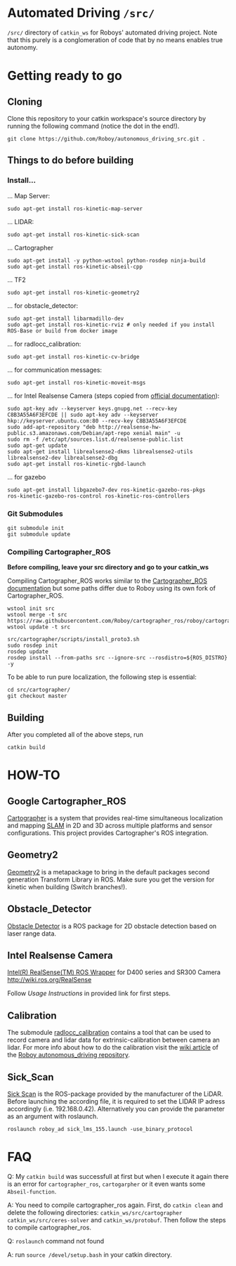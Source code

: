 # Automated Driving `/src/`
`/src/` directory of `catkin_ws` for Roboys' automated driving project. Note that this purely is a conglomeration of code that by no means enables true autonomy. 

# Getting ready to go

## Cloning
Clone this repository to your catkin workspace's source directory by running the following command (notice the dot in the end!).
```
git clone https://github.com/Roboy/autonomous_driving_src.git .
```

## Things to do before building

### Install...
... Map Server:
```
sudo apt-get install ros-kinetic-map-server
```
... LIDAR:
```
sudo apt-get install ros-kinetic-sick-scan
```
... Cartographer
```
sudo apt-get install -y python-wstool python-rosdep ninja-build
sudo apt-get install ros-kinetic-abseil-cpp
```
... TF2
```
sudo apt-get install ros-kinetic-geometry2
```
... for obstacle_detector:
```
sudo apt-get install libarmadillo-dev
sudo apt-get install ros-kinetic-rviz # only needed if you install ROS-Base or build from docker image
```
... for radlocc_calibration:
```
sudo apt-get install ros-kinetic-cv-bridge
```
... for communication messages:
```
sudo apt-get install ros-kinetic-moveit-msgs
```
... for Intel Realsense Camera (steps copied from [official documentation](https://github.com/IntelRealSense/librealsense/blob/master/doc/distribution_linux.md#installing-the-packages)):
```
sudo apt-key adv --keyserver keys.gnupg.net --recv-key C8B3A55A6F3EFCDE || sudo apt-key adv --keyserver hkp://keyserver.ubuntu.com:80 --recv-key C8B3A55A6F3EFCDE
sudo add-apt-repository "deb http://realsense-hw-public.s3.amazonaws.com/Debian/apt-repo xenial main" -u
sudo rm -f /etc/apt/sources.list.d/realsense-public.list
sudo apt-get update
sudo apt-get install librealsense2-dkms librealsense2-utils librealsense2-dev librealsense2-dbg
sudo apt-get install ros-kinetic-rgbd-launch
```

... for gazebo
```
sudo apt-get install libgazebo7-dev ros-kinetic-gazebo-ros-pkgs 
ros-kinetic-gazebo-ros-control ros-kinetic-ros-controllers
```
### Git Submodules
```
git submodule init
git submodule update
```
### Compiling Cartographer_ROS
**Before compiling, leave your src directory and go to your catkin_ws**

Compiling Cartographer_ROS works similar to the [Cartographer_ROS documentation](https://google-cartographer-ros.readthedocs.io/en/latest/compilation.html) but some paths differ due to Roboy using its own fork of Cartographer_ROS.
```
wstool init src
wstool merge -t src https://raw.githubusercontent.com/Roboy/cartographer_ros/roboy/cartographer_ros.rosinstall
wstool update -t src
```

```
src/cartographer/scripts/install_proto3.sh
sudo rosdep init
rosdep update
rosdep install --from-paths src --ignore-src --rosdistro=${ROS_DISTRO} -y
```
To be able to run pure localization, the following step is essential:
```
cd src/cartographer/
git checkout master
```

## Building
After you completed all of the above steps, run
```
catkin build
```

# HOW-TO

## Google Cartographer_ROS
[Cartographer](https://github.com/googlecartographer/cartographer) is a system that provides real-time simultaneous localization and mapping [SLAM](https://en.wikipedia.org/wiki/Simultaneous_localization_and_mapping) in 2D and 3D across multiple platforms and sensor configurations. This project provides Cartographer's ROS integration.

## Geometry2
[Geometry2](http://wiki.ros.org/geometry2) is a metapackage to bring in the default packages second generation Transform Library in ROS. Make sure you get the version for kinetic when building (Switch branches!).

## Obstacle_Detector
[Obstacle Detector](https://github.com/tysik/obstacle_detector) is a ROS package for 2D obstacle detection based on laser range data.

## Intel Realsense Camera
[Intel(R) RealSense(TM) ROS Wrapper](https://github.com/intel-ros/realsense) for D400 series and SR300 Camera http://wiki.ros.org/RealSense

Follow *Usage Instructions* in provided link for first steps.

## Calibration
The submodule [radlocc_calibration](https://github.com/bernardomig/radlocc_calibration) contains a tool that can be used to record camera and lidar data for extrinsic-calibration between camera an lidar. For more info about how to do the calibration visit the [wiki article](https://github.com/Roboy/autonomous_driving/wiki/Calibration:-Extrinsic-calibration-between-camera-and-lidar) of the [Roboy autonomous_driving repository](https://github.com/Roboy/autonomous_driving).

## Sick_Scan
[Sick Scan](http://wiki.ros.org/sick_scan) is the ROS-package provided by the manufacturer of the LiDAR. Before launching the according file, it is required to set the LIDAR IP adress accordingly (i.e. 192.168.0.42). Alternatively you can provide the parameter as an argument with roslaunch.
```
roslaunch roboy_ad sick_lms_155.launch -use_binary_protocol
```


# FAQ

Q: My `catkin build` was successfull at first but when I execute it again there is an error for `cartographer_ros`, `cartogarpher` or it even wants some `Abseil-function`.

A: You need to compile cartographer_ros again. First, do `catkin clean` and delete the following directories: `catkin_ws/src/cartographer` `catkin_ws/src/ceres-solver` and `catkin_ws/protobuf`. Then follow the steps to compile cartographer_ros.


Q: `roslaunch` command not found

A: run `source /devel/setup.bash` in your catkin directory. 

